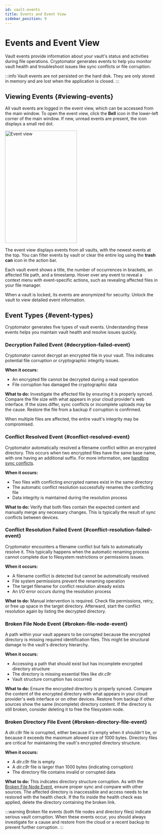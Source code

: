 ```yaml
---
id: vault-events
title: Events and Event View
sidebar_position: 9
---
```


# Events and Event View

Vault events provide information about your vault's status and activities during file operations. Cryptomator generates events to help you monitor vault health and troubleshoot issues like sync conflicts or file corruption.

:::info
Vault events are not persisted on the hard disk.
They are only stored in memory and are lost when the application is closed.
:::

## Viewing Events {#viewing-events}

All vault events are logged in the event view, which can be accessed from the main window. To open the event view, click the **Bell** icon in the lower-left corner of the main window. If new, unread events are present, the icon displays a small red dot.

<Image src="/img/desktop/event-view.png" alt="Event view" width="236" height="369" />

The event view displays events from all vaults, with the newest events at the top. You can filter events by vault or clear the entire log using the **trash can** icon in the action bar.

Each vault event shows a title, the number of occurrences in brackets, an affected file path, and a timestamp. Hover over any event to reveal a context menu with event-specific actions, such as revealing affected files in your file manager.

When a vault is locked, its events are anonymized for security. Unlock the vault to view detailed event information.

## Event Types {#event-types}

Cryptomator generates five types of vault events. Understanding these events helps you maintain vault health and resolve issues quickly.

### Decryption Failed Event {#decryption-failed-event}

Cryptomator cannot decrypt an encrypted file in your vault. This indicates potential file corruption or cryptographic integrity issues.

**When it occurs:**
- An encrypted file cannot be decrypted during a read operation
- File corruption has damaged the cryptographic data

**What to do:**
Investigate the affected file by ensuring it is properly synced. Compare the file size with what appears in your cloud provider's web interface. If the sizes differ, sync conflicts or incomplete uploads may be the cause. Restore the file from a backup if corruption is confirmed.

When multiple files are affected, the entire vault's integrity may be compromised.

### Conflict Resolved Event {#conflict-resolved-event}

Cryptomator automatically resolved a filename conflict within an encrypted directory. This occurs when two encrypted files have the same base name, with one having an additional suffix. For more information, see [handling sync conflicts](sync-conflicts.md).

**When it occurs:**
- Two files with conflicting encrypted names exist in the same directory
- The automatic conflict resolution successfully renames the conflicting file
- Data integrity is maintained during the resolution process

**What to do:**
Verify that both files contain the expected content and manually merge any necessary changes. This is typically the result of sync conflicts between devices.

### Conflict Resolution Failed Event {#conflict-resolution-failed-event}

Cryptomator encounters a filename conflict but fails to automatically resolve it. This typically happens when the automatic renaming process cannot complete due to filesystem restrictions or permissions issues.

**When it occurs:**
- A filename conflict is detected but cannot be automatically resolved
- File system permissions prevent the renaming operation
- The target filename for conflict resolution already exists
- An I/O error occurs during the resolution process

**What to do:**
Manual intervention is required. Check file permissions, retry, or free up space in the target directory. Afterward, start the conflict resolution again by listing the decrypted directory.

### Broken File Node Event {#broken-file-node-event}

A path within your vault appears to be corrupted because the encrypted directory is missing required identification files. This might be structural damage to the vault's directory hierarchy.

**When it occurs:**
- Accessing a path that should exist but has incomplete encrypted directory structure
- The directory is missing essential files like *dir.c9r*
- Vault structure corruption has occurred

**What to do:**
Ensure the encrypted directory is properly synced. Compare the content of the encrypted directory with what appears in your cloud provider's web interface or on other devices. Restore from backup if other sources show the same (incomplete) directory content. If the directory is still broken, consider deleting it to free the filesystem node.

### Broken Directory File Event {#broken-directory-file-event}

A *dir.c9r* file is corrupted, either because it's empty when it shouldn't be, or because it exceeds the maximum allowed size of 1000 bytes. Directory files are critical for maintaining the vault's encrypted directory structure.

**When it occurs:**
- A *dir.c9r* file is empty
- A *dir.c9r* file is larger than 1000 bytes (indicating corruption)
- The directory file contains invalid or corrupted data

**What to do:**
This indicates directory structure corruption. As with the [Broken File Node Event](#broken-file-node-event), ensure proper sync and compare with other sources. The affected directory is inaccessible and access needs to be restored with the health check. If the fix inside the health check was applied, delete the directory containing the broken link.

:::warning
Broken file events (both file nodes and directory files) indicate serious vault corruption. When these events occur, you should always investigate for a cause and restore from the cloud or a recent backup to prevent further corruption.
:::